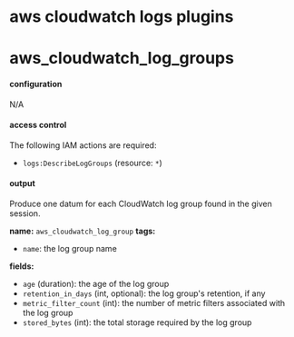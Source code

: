 aws cloudwatch logs plugins
===========================

# aws_cloudwatch_log_groups

#### configuration

N/A

#### access control

The following IAM actions are required:

- `logs:DescribeLogGroups` (resource: `*`)

#### output

Produce one datum for each CloudWatch log group found in the given session.

**name:** `aws_cloudwatch_log_group`
**tags:**

- `name`: the log group name

**fields:**

- `age` (duration): the age of the log group
- `retention_in_days` (int, optional): the log group's retention, if any
- `metric_filter_count` (int): the number of metric filters associated with the log group
- `stored_bytes` (int): the total storage required by the log group
 